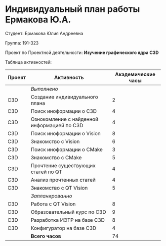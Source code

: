 #  **Индивидуальный план работы Ермакова Ю.А.** 

Студент: Ермакова Юлия Андреевна

Группа: 191-323

Проект по Проектной деятельности: **Изучение графического ядра C3D**

Таблица активностей:

| Проект | Активность                                                                        | Академические часы |
|--------|-----------------------------------------------------------------------------------|--------------------|
|        | *Выполнено*                                                                       |                    |
|  С3D   | Создание индивидуального плана                                                    |         2          |
|  C3D   | Поиск иноформации о C3D                                                           |         4          |
|  C3D   | Ознокомление с найденной информацией по С3D                                       |         4          |
|  C3D   | Поиск иноформации о Vision                                                        |         8          |
|  C3D   | Знакомство с Vision                                                               |         6          |
|  C3D   | Поиск иноформации о CMake                                                         |         3          |
|  C3D   | Знакомство с CMake                                                                |         5          |
|  C3D   | Прочтение существующих статей по QT                                               |         4          |
|  C3D   | Анализ прочтенных статей                                                          |         4          |
|  C3D   | Знакомство с QT Vision                                                            |         5          |
|        | *Запланированно*                                                                  |                    |
|  C3D   | Работа с QT Vision                                                                |         8          |
|  C3D   | Образовательный курс по C3D                                                       |         9          |
|  C3D   | Разработка ИЭТР на базе C3D                                                       |         8          |
|  C3D   | Конфигуратор на базе C3D                                                          |         4          |
|        | **Всего часов**                                                                   |         74         |